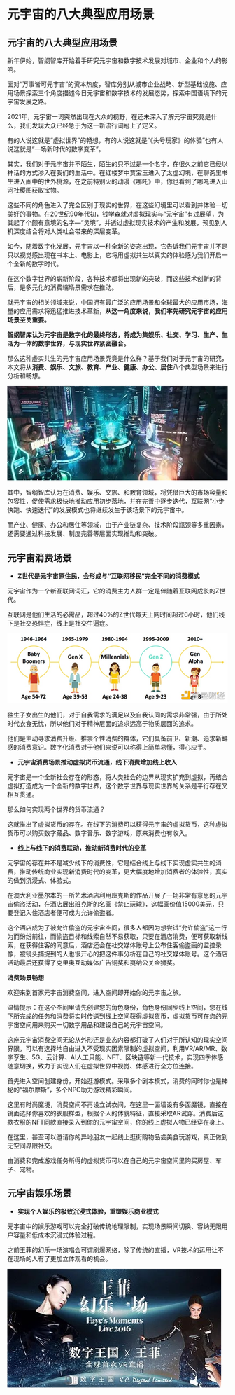 # 元宇宙的八大典型应用场景




## 元宇宙的八大典型应用场景



新年伊始，智纲智库开始着手研究元宇宙和数字技术发展对城市、企业和个人的影响。

面对“万事皆可元宇宙”的资本热度，智库分别从城市企业战略、新型基础设施、应用场景探索三个角度描述今日元宇宙和数字技术的发展态势，探索中国语境下的元宇宙发展之路。

2021年，元宇宙一词突然出现在大众的视野，在还未深入了解元宇宙究竟是什么，我们发现大众已经急于为这一新流行词冠上了定义。

有的人说这就是“虚拟世界”的畅想，有的人说这就是“《头号玩家》的体验”也有人说这就是“一场新时代的数字变革”。

其实，我们对于元宇宙并不陌生，陌生的只不过是一个名字，在很久之前它已经以神话的方式渗入在我们的生活中。在红楼梦中贾宝玉进入了太虚幻境，在聊斋里书生进入画中的世外桃源，在之前特别火的动漫《哪吒》中，你也看到了哪吒进入山河社稷图获取宝物。

这些不同的角色进入了完全区别于现实的世界，在这些幻境里可以看到并体验一切美好的事物。在20世纪90年代初，钱学森就对虚拟现实与“元宇宙”有过展望，为其起了个颇有意境的名字—“灵境”，并透过虚拟现实技术的产生和发展，预见到人机深度结合将对人类社会带来的深层变革。

如今，随着数字化发展，元宇宙以一种全新的姿态出现，它告诉我们元宇宙并不是只以视觉感出现在书本上、电影上，它将用虚拟共生以真实的体验感为我们开启一个全新的数字时代。

在这个数字世界的崭新阶段，各种技术都将出现新的突破，而这些技术创新的背后，是多元化的消费端场景需求在推动。

就元宇宙的相关领域来说，中国拥有最广泛的应用场景和全球最大的应用市场，海量的应用需求将迅猛推进技术革新，**从这一角度来说，我们率先研究元宇宙的应用场景至关重要。**

**智纲智库认为元宇宙是数字化的最终形态，将成为集娱乐、社交、学习、生产、生活为一体的数字世界，与现实世界紧密融合。**

那么这种虚实共生的元宇宙应用场景究竟是什么样？基于我们对于元宇宙的研究，本文将从**消费、娱乐、文旅、教育、产业、健康、办公、居住**八个典型场景来进行分析和畅想。



![](1.jpg)



其中，智纲智库认为在消费、娱乐、文旅、和教育领域，将凭借巨大的市场容量和包容性，促使需求极快地推动应用初步落地，并在完善中逐步迭代，互联网“小步快跑、快速迭代”的发展模式也将继续发生于该场景下的元宇宙中。

而产业、健康、办公和居住等领域，由于产业链复杂、技术阶段瓶颈等多重因素，还需要通过科技发展、制度完善等层面实现推动和突破。

## **元宇宙消费场景**

- **Z世代是元宇宙原住民，会形成与“互联网移民”完全不同的消费模式**

元宇宙作为一个新互联网词汇，它的消费主力人群一定是伴随着互联网成长的Z世代。

互联网是他们生活的必需品，超过40%的Z世代每天上网时间超过6小时，他们线下是社交恐惧症，线上是社交牛逼症。



![](2.jpg)

独生子女出生的他们，对于自我需求的满足以及自我认同的需求非常强，由于所处时代衣食无忧，所以他们对于精神层面的追求远高于物质层面的追求。

他们是主动寻求消费升级、推崇个性消费的群体，它们具备前卫、新潮、追求新鲜感的消费意识。数字化消费对于他们来说可以称得上简单易懂，得心应手。

- **元宇宙消费场景推动虚拟货币流通，线下消费增加线上收入**

元宇宙是一个全新社会存在的形态，将人类社会的边界从现实扩充到虚拟，再结合虚拟打造成为一个全新的数字世界，这个数字世界与现实世界的关系是平行存在又相互贯通。

那么如何实现两个世界的货币流通？

这就推出了虚拟货币的存在。在线下的消费可以获得元宇宙的虚拟货币，这种虚拟货币可以购买数字藏品、数字音乐、数字游戏，原来消费也有收入。

- **线上与线下的消费联动，推动新消费时代的变革**

元宇宙的存在并不是减少线下的消费性，它是结合线上与线下实现虚实共生的消费，推动传统商业实现新消费时代的变革，更大幅度地增加消费者的体验性，真实的做到沉浸式、体验式。

在澳大利亚墨尔本的一所艺术酒店利用班克斯的作品开展了一场非常有意思的元宇宙偷盗活动，在酒店展出班克斯的名画《禁止玩球》，这幅画价值15000美元，只要登记入住酒店者便可成为允许偷盗者。

这个酒店成为了被允许偷盗的元宇宙空间，很多人都因为想尝试“允许偷盗”这一行为而纷纷前往，而偷盗目标和线索自然不易获取，只要在酒店消费，便可获取新线索，在获得住客的同意后，酒店还会在社交媒体账号上公布住客偷盗画的监控录像，被镜头捕捉到的人也很开心的把这件事分析在自己的社交媒体账号。这个酒店活动最后还获得了克里奥互动媒体广告铜奖和戛纳公关金狮奖。

**消费场景畅想**

欢迎来到首家元宇宙消费空间，进入空间即开始你的元宇宙之旅。

温情提示：在这个空间里请先创建您的角色身份，角色身份同步线上空间，您在线下所完成的任务和消费将实时传送到线上空间获得虚拟货币，虚拟货币可在您的元宇宙空间用来购买一切数字用品和建设自己的元宇宙空间。

这座元宇宙消费空间无论从外形还是业态内容都打破了人们对于所认知的现实空间界限，可以有选择地自由进入不受现实因素限制的虚拟空间，利用VR/AR/MR、数字孪生、5G、云计算、AI人工只能、NFT、区块链等新一代技术，实现四季体感随意切换，致力于实现人们在虚拟世界中视觉、体感进行全方位连接。

首先进入空间创建身份，开始逛游模式。采取多个剧本模式，消费的同时你也是神秘的“福尔摩斯”，多个NPC助力游戏精彩瞬间。

这里有时尚魔境，消费空间不再设立试衣间，在这里一面墙设有多面魔镜，直接在镜面选择你喜欢的衣服样型，根据个人的体貌特征，直接采取AR试穿。消费后这款衣服的NFT同款直接录入到你的元宇宙空间，你的线上虚拟人物已经穿在身上。

在这里，甚至可以邀请你的异地朋友一起线上逛街购物品尝美食玩游戏，真正做到无空间界限社交。

由消费和完成游戏任务所得的虚拟货币可以在自己的元宇宙空间里购买房屋、车子、宠物。

## **元宇宙娱乐场景**

- **实现个人娱乐的极致沉浸式体验，重塑娱乐商业模式**

元宇宙中的娱乐游戏可以完全打破传统地理限制，实现场景瞬间切换、容纳无限用户容量和低成本沉浸式体验过程。

之前王菲的幻乐一场演唱会可谓刷爆网络，除了传统的直播，VR技术的运用让不在现场的人有了更加立体观看的机会。



![](3.jpg)
